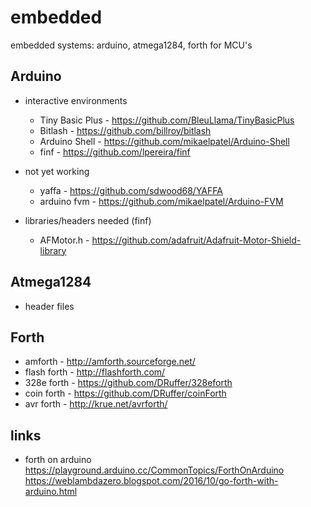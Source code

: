 # embedded
embedded systems: arduino, atmega1284, forth for MCU's

## Arduino

* interactive environments
  * Tiny Basic Plus - https://github.com/BleuLlama/TinyBasicPlus
  * Bitlash - https://github.com/billroy/bitlash
  * Arduino Shell - https://github.com/mikaelpatel/Arduino-Shell
  * finf - https://github.com/lpereira/finf
  
* not yet working
  * yaffa - https://github.com/sdwood68/YAFFA
  * arduino fvm - https://github.com/mikaelpatel/Arduino-FVM

* libraries/headers needed (finf)
  * AFMotor.h - https://github.com/adafruit/Adafruit-Motor-Shield-library
  
## Atmega1284

* header files

## Forth

* amforth - http://amforth.sourceforge.net/
* flash forth - http://flashforth.com/
* 328e forth - https://github.com/DRuffer/328eforth
* coin forth - https://github.com/DRuffer/coinForth
* avr forth - http://krue.net/avrforth/


## links

* forth on arduino
https://playground.arduino.cc/CommonTopics/ForthOnArduino
https://weblambdazero.blogspot.com/2016/10/go-forth-with-arduino.html



